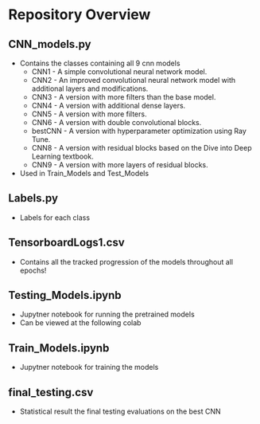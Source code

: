 # Repository Overview
## CNN_models.py  
  - Contains the classes containing all 9 cnn models
    - CNN1 - A simple convolutional neural network model.
    - CNN2 - An improved convolutional neural network model with additional layers and modifications.
    - CNN3 - A version with more filters than the base model.
    - CNN4 - A version with additional dense layers.
    - CNN5 - A version with more filters.
    - CNN6 - A version with double convolutional blocks.
    - bestCNN - A version with hyperparameter optimization using Ray Tune.
    - CNN8 - A version with residual blocks based on the Dive into Deep Learning textbook.
    - CNN9 - A version with more layers of residual blocks.
  - Used in Train_Models and Test_Models
## Labels.py
 - Labels for each class
## TensorboardLogs1.csv
  - Contains all the tracked progression of the models throughout all epochs!
## Testing_Models.ipynb
  - Jupytner notebook for running the pretrained models
  - Can be viewed at the following colab
## Train_Models.ipynb
  - Jupytner notebook for training the models
## final_testing.csv
  - Statistical result the final testing evaluations on the best CNN
